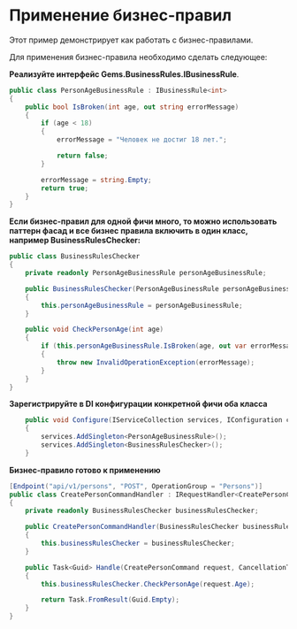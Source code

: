# Применение бизнес-правил

Этот пример демонстрирует как работать с бизнес-правилами.

Для применения бизнес-правила необходимо сделать следующее:

**Реализуйте интерфейс Gems.BusinessRules.IBusinessRule**. 

```csharp
public class PersonAgeBusinessRule : IBusinessRule<int>
{
    public bool IsBroken(int age, out string errorMessage)
    {
        if (age < 18)
        {
            errorMessage = "Человек не достиг 18 лет.";

            return false;
        }

        errorMessage = string.Empty;
        return true;
    }
}
```

**Если бизнес-правил для одной фичи много, то можно использовать паттерн фасад и все бизнес правила включить в один класс, например BusinessRulesChecker:**
```csharp
public class BusinessRulesChecker
{
    private readonly PersonAgeBusinessRule personAgeBusinessRule;

    public BusinessRulesChecker(PersonAgeBusinessRule personAgeBusinessRule)
    {
        this.personAgeBusinessRule = personAgeBusinessRule;
    }

    public void CheckPersonAge(int age)
    {
        if (this.personAgeBusinessRule.IsBroken(age, out var errorMessage))
        {
            throw new InvalidOperationException(errorMessage);
        }
    }
}
```

**Зарегистрируйте в DI конфигурации конкретной фичи оба класса**
```csharp
    public void Configure(IServiceCollection services, IConfiguration configuration)
    {
        services.AddSingleton<PersonAgeBusinessRule>();
        services.AddSingleton<BusinessRulesChecker>();
    }
```

**Бизнес-правило готово к применению**
```csharp
[Endpoint("api/v1/persons", "POST", OperationGroup = "Persons")]
public class CreatePersonCommandHandler : IRequestHandler<CreatePersonCommand, Guid>
{
    private readonly BusinessRulesChecker businessRulesChecker;

    public CreatePersonCommandHandler(BusinessRulesChecker businessRulesChecker)
    {
        this.businessRulesChecker = businessRulesChecker;
    }

    public Task<Guid> Handle(CreatePersonCommand request, CancellationToken cancellationToken)
    {
        this.businessRulesChecker.CheckPersonAge(request.Age);

        return Task.FromResult(Guid.Empty);
    }
}
```
